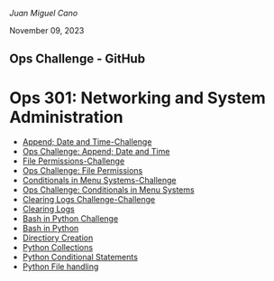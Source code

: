 *Juan Miguel Cano*

November 09, 2023
## Ops Challenge - GitHub
# Ops 301: Networking and System Administration

- [Append; Date and Time-Challenge](301Ops2.md)
- [Ops Challenge: Append; Date and Time](301Ops2.sh)
- [File Permissions-Challenge](301Ops3.md)
- [Ops Challenge: File Permissions](301Ops3.sh)
- [Conditionals in Menu Systems-Challenge](301Ops4.md)
- [Ops Challenge: Conditionals in Menu Systems](301Ops4.sh)
- [Clearing Logs Challenge-Challenge](301Ops5.md)
- [Clearing Logs](301Ops5.sh)
- [Bash in Python Challenge](301Ops6.md)
- [Bash in Python](301Ops6.py)
- [Directiory Creation](301Ops7.py)
- [Python Collections](301Ops8.py)
- [Python Conditional Statements](301Ops9.py)
- [Python File handling](301Ops10.py)

